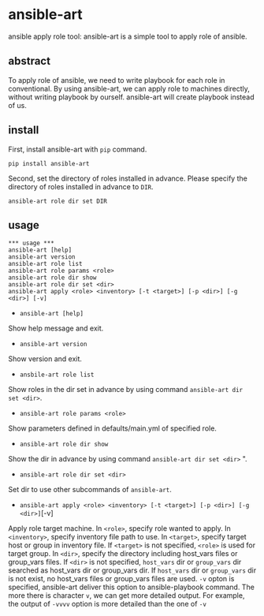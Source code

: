 # ansible-art
ansible apply role tool: ansible-art is a simple tool to apply role of ansible.

## abstract
To apply role of ansible, we need to write playbook for each role in conventional. By using ansible-art, we can apply role to machines directly, without writing playbook by ourself. ansible-art will create playbook instead of us.

## install
First, install ansible-art with `pip` command.
```
pip install ansible-art
```
Second, set the directory of roles installed in advance. Please specify the directory of roles installed in advance to `DIR`.
```
ansible-art role dir set DIR
```

## usage
```
*** usage ***
ansible-art [help]
ansible-art version
ansible-art role list
ansible-art role params <role>
ansible-art role dir show
ansible-art role dir set <dir>
ansible-art apply <role> <inventory> [-t <target>] [-p <dir>] [-g <dir>] [-v]
```

- `ansible-art [help]`

 Show help message and exit.

- `ansible-art version`

 Show version and exit.

- `ansbile-art role list`

 Show roles in the dir set in advance by using command `ansible-art dir set <dir>`.

- `ansible-art role params <role>`

 Show parameters defined in defaults/main.yml of specified role.

- `ansible-art role dir show`

 Show the dir in advance by using command `ansible-art dir set <dir>` ".

- `ansible-art role dir set <dir>`

 Set dir to use other subcommands of `ansible-art`.

- `ansible-art apply <role> <inventory> [-t <target>] [-p <dir>] [-g <dir>]`[-v]

 Apply role target machine. In `<role>`, specify role wanted to apply. In `<inventory>`, specify inventory file path to use. In `<target>`, specify target host or group in inventory file. If `<target>` is not specified, `<role>` is used for target group. In `<dir>`, specify the directory including host_vars files or group_vars files. If `<dir>` is not specified, `host_vars` dir or `group_vars` dir searched as host_vars dir or group_vars dir. If `host_vars` dir or `group_vars` dir is not exist, no host_vars files or group_vars files are used. `-v` opton is specified, ansible-art deliver this option to ansible-playbook command. The more there is character `v`, we can get more detailed output. For example, the output of `-vvvv` option is more detailed than the one of `-v`
```
